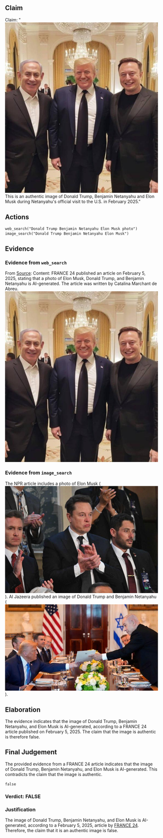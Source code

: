 ## Claim
Claim: "![image 16](media/19.jpg) This is an authentic image of Donald Trump, Benjamin Netanyahu and Elon Musk during Netanyahu's official visit to the U.S. in February 2025."

## Actions
```
web_search("Donald Trump Benjamin Netanyahu Elon Musk photo")
image_search("Donald Trump Benjamin Netanyahu Elon Musk")
```

## Evidence
### Evidence from `web_search`
From [Source](https://www.france24.com/en/tv-shows/truth-or-fake/20250205-photo-of-elon-musk-donald-trump-and-benjamin-netanyahu-is-ai-generated): 
Content: FRANCE 24 published an article on February 5, 2025, stating that a photo of Elon Musk, Donald Trump, and Benjamin Netanyahu is AI-generated. The article was written by Catalina Marchant de Abreu. ![image 16](media/19.jpg)


### Evidence from `image_search`
The NPR article includes a photo of Elon Musk (![image 3198](media/2025-08-02_21-26-1754169988-953931.jpg)). Al Jazeera published an image of Donald Trump and Benjamin Netanyahu (![image 3199](media/2025-08-02_21-26-1754169989-168939.jpg)).


## Elaboration
The evidence indicates that the image of Donald Trump, Benjamin Netanyahu, and Elon Musk is AI-generated, according to a FRANCE 24 article published on February 5, 2025. The claim that the image is authentic is therefore false.


## Final Judgement
The provided evidence from a FRANCE 24 article indicates that the image of Donald Trump, Benjamin Netanyahu, and Elon Musk is AI-generated. This contradicts the claim that the image is authentic.

`false`

### Verdict: FALSE

### Justification
The image of Donald Trump, Benjamin Netanyahu, and Elon Musk is AI-generated, according to a February 5, 2025, article by [FRANCE 24](https://www.france24.com/en/tv-shows/truth-or-fake/20250205-photo-of-elon-musk-donald-trump-and-benjamin-netanyahu-is-ai-generated). Therefore, the claim that it is an authentic image is false.
